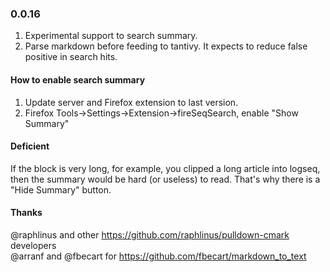 ### 0.0.16

1. Experimental support to search summary.
2. Parse markdown before feeding to tantivy. It expects to reduce false positive in search hits.

#### How to enable search summary
1. Update server and Firefox extension to last version.
2. Firefox Tools->Settings->Extension->fireSeqSearch, enable "Show Summary"

#### Deficient
If the block is very long, for example, you clipped a long article into logseq, then the summary would be hard (or useless) to read. That's why there is a "Hide Summary" button.

#### Thanks
@raphlinus and other https://github.com/raphlinus/pulldown-cmark developers  
@arranf and @fbecart for https://github.com/fbecart/markdown_to_text

